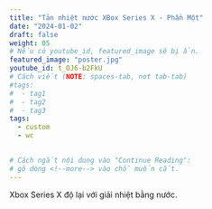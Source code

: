 ```yaml
---
title: "Tản nhiệt nước XBox Series X - Phần Một"
date: "2024-01-02"
draft: false
weight: 05
# Nếu có youtube_id, featured_image sẽ bị ẩn.
featured_image: "poster.jpg"
youtube_id: t_OJ6-b2FkU
# Cách viết (NOTE: spaces-tab, not tab-tab)
#tags:
#  - tag1
#  - tag2
#  - tag3
tags:
  - custom
  - wc
 

# Cách ngắt nội dung vào "Continue Reading":
# gõ dòng <!--more--> vào chỗ muốn cắt.
---
```

Xbox Series X độ lại với giải nhiệt bằng nước.
